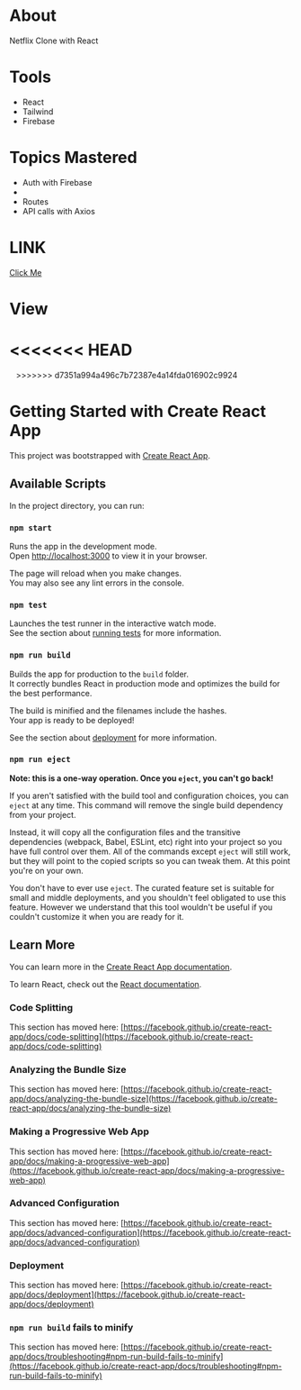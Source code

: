 # About 
Netflix Clone with React 

# Tools 
<ul>
  <li>React</li>
  <li>Tailwind</li>
  <li>Firebase</li>
</ul>

# Topics Mastered 
<ul>
  <li>Auth with Firebase<li>
  <li>Routes</li>
  <li>API calls with Axios</li>
</ul>

# LINK
<a href="https://twiflix.netlify.app/">Click Me</a>

# View 
<<<<<<< HEAD
<img src="./screenshot/photo_2022-06-22_01-15-49.jpg" alt="">
<img src="src/components/screenshot/screenshot/shot1.png" alt="">
<img src="src/components/screenshot/shot2.png" alt="">
=======
<img src="src/components/screenshot/photo_2022-06-22_01-15-49.jpg" alt="">
<img src="src/components/screenshot/screenshot/Screenshot (142).png" alt="">
<img src="src/components/screenshot/screenshot (143).png" alt="">
>>>>>>> d7351a994a496c7b72387e4a14fda016902c9924
<img src="src/components/screenshot/photo_2022-06-22_01-16-01.jpg" alt="">
<img src="src/components/screenshot/photo_2022-06-22_01-15-58.jpg" alt="">
<img src="src/components/screenshot/screenshot/photo_2022-06-22_01-15-53.jpg" alt="">

# Getting Started with Create React App

This project was bootstrapped with [Create React App](https://github.com/facebook/create-react-app).

## Available Scripts

In the project directory, you can run:

### `npm start`

Runs the app in the development mode.\
Open [http://localhost:3000](http://localhost:3000) to view it in your browser.

The page will reload when you make changes.\
You may also see any lint errors in the console.

### `npm test`

Launches the test runner in the interactive watch mode.\
See the section about [running tests](https://facebook.github.io/create-react-app/docs/running-tests) for more information.

### `npm run build`

Builds the app for production to the `build` folder.\
It correctly bundles React in production mode and optimizes the build for the best performance.

The build is minified and the filenames include the hashes.\
Your app is ready to be deployed!

See the section about [deployment](https://facebook.github.io/create-react-app/docs/deployment) for more information.

### `npm run eject`

**Note: this is a one-way operation. Once you `eject`, you can't go back!**

If you aren't satisfied with the build tool and configuration choices, you can `eject` at any time. This command will remove the single build dependency from your project.

Instead, it will copy all the configuration files and the transitive dependencies (webpack, Babel, ESLint, etc) right into your project so you have full control over them. All of the commands except `eject` will still work, but they will point to the copied scripts so you can tweak them. At this point you're on your own.

You don't have to ever use `eject`. The curated feature set is suitable for small and middle deployments, and you shouldn't feel obligated to use this feature. However we understand that this tool wouldn't be useful if you couldn't customize it when you are ready for it.

## Learn More

You can learn more in the [Create React App documentation](https://facebook.github.io/create-react-app/docs/getting-started).

To learn React, check out the [React documentation](https://reactjs.org/).

### Code Splitting

This section has moved here: [https://facebook.github.io/create-react-app/docs/code-splitting](https://facebook.github.io/create-react-app/docs/code-splitting)

### Analyzing the Bundle Size

This section has moved here: [https://facebook.github.io/create-react-app/docs/analyzing-the-bundle-size](https://facebook.github.io/create-react-app/docs/analyzing-the-bundle-size)

### Making a Progressive Web App

This section has moved here: [https://facebook.github.io/create-react-app/docs/making-a-progressive-web-app](https://facebook.github.io/create-react-app/docs/making-a-progressive-web-app)

### Advanced Configuration

This section has moved here: [https://facebook.github.io/create-react-app/docs/advanced-configuration](https://facebook.github.io/create-react-app/docs/advanced-configuration)

### Deployment

This section has moved here: [https://facebook.github.io/create-react-app/docs/deployment](https://facebook.github.io/create-react-app/docs/deployment)

### `npm run build` fails to minify

This section has moved here: [https://facebook.github.io/create-react-app/docs/troubleshooting#npm-run-build-fails-to-minify](https://facebook.github.io/create-react-app/docs/troubleshooting#npm-run-build-fails-to-minify)
#
